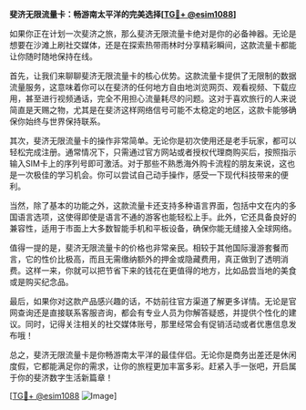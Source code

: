**斐济无限流量卡：畅游南太平洋的完美选择[[TG💪+ @esim1088](https://t.me/s/esim1088)]**

如果你正在计划一次斐济之旅，那么斐济无限流量卡绝对是你的必备神器。无论是想要在沙滩上刷社交媒体，还是在探索热带雨林时分享精彩瞬间，这款流量卡都能让你随时随地保持在线。

首先，让我们来聊聊斐济无限流量卡的核心优势。这款流量卡提供了无限制的数据流量服务，这意味着你可以在斐济的任何地方自由地浏览网页、观看视频、下载应用，甚至进行视频通话，完全不用担心流量耗尽的问题。这对于喜欢旅行的人来说简直是天赐之物，尤其是在斐济这样网络信号可能不太稳定的地区，这款卡能够确保你始终与世界保持联系。

其次，斐济无限流量卡的操作非常简单。无论你是初次使用还是老手玩家，都可以轻松完成注册。通常情况下，只需通过官方网站或者授权代理商购买后，按照指示输入SIM卡上的序列号即可激活。对于那些不熟悉海外购卡流程的朋友来说，这也是一次极佳的学习机会。你可以尝试自己动手操作，感受一下现代科技带来的便利。

当然，除了基本的功能之外，这款流量卡还支持多种语言界面，包括中文在内的多国语言选项，这使得即使是语言不通的游客也能轻松上手。此外，它还具备良好的兼容性，适用于市面上大多数智能手机和平板设备，确保你能无缝接入全球网络。

值得一提的是，斐济无限流量卡的价格也非常亲民。相较于其他国际漫游套餐而言，它的性价比极高，而且无需缴纳额外的押金或隐藏费用，真正做到了透明消费。这样一来，你就可以把节省下来的钱花在更值得的地方，比如品尝当地的美食或是购买纪念品。

最后，如果你对这款产品感兴趣的话，不妨前往官方渠道了解更多详情。无论是官网查询还是直接联系客服咨询，都会有专业人员为你解答疑惑，并提供个性化的建议。同时，记得关注相关的社交媒体账号，那里经常会有促销活动或者优惠信息发布哦！

总之，斐济无限流量卡是你畅游南太平洋的最佳伴侣。无论你是商务出差还是休闲度假，它都能满足你的需求，让你的旅程更加丰富多彩。赶紧入手一张吧，开启属于你的斐济数字生活新篇章！

[[TG💪+ @esim1088](https://t.me/s/esim1088) ![Image](https://i.postimg.cc/4NQfJmqS/Snipaste-2025-05-13-00-14-12.png)]